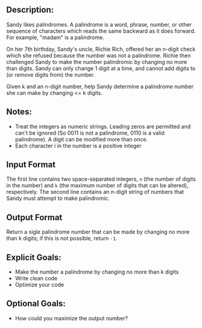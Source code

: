 Description:
----

Sandy likes palindromes. A palindrome is a word, phrase, number, or other sequence of characters which reads the same backward as it does forward. For example, "madam" is a palindrome.

On her 7th birthday, Sandy's uncle, Richie Rich, offered her an n-digit check which she refused because the number was not a palindrome. Richie then challenged Sandy to make the number palindromic by changing no more than  digits. Sandy can only change 1 digit at a time, and cannot add digits to (or remove digits from) the number.

Given k and an n-digit number, help Sandy determine a palindrome number she can make by changing <= k digits.

Notes:
----

- Treat the integers as numeric strings. Leading zeros are permitted and can't be ignored (So 0011 is not a palindrome, 0110 is a valid palindrome). A digit can be modified more than once.
- Each character i in the number is a positive integer

Input Format
----

The first line contains two space-separated integers, `n` (the number of digits in the number) and `k` (the maximum number of digits that can be altered), respectively.
The second line contains an n-digit string of numbers that Sandy must attempt to make palindromic.


Output Format
----

Return a sigle palindrome number that can be made by changing no more than k digits; if this is not possible, return `-1`.


Explicit Goals:
----

- Make the number a palindrome by changing no more than k digits
- Write clean code
- Optimize your code

Optional Goals:
----

- How could you maximize the output number?
